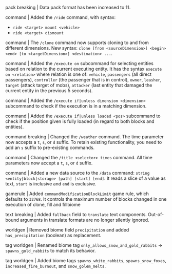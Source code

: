 pack breaking | Data pack format has been increased to 11.

command | Added the `/ride` command, with syntax:
- `ride <target> mount <vehicle>`
- `ride <target> dismount`

command | The `/clone` command now supports cloning to and from different dimensions. New syntax: `clone [from <sourceDimension>] <begin> <end> [to <targetDimension>] <destination> ...`.

command | Added the `/execute on` subcommand for selecting entities based on relation to the current executing entity. It has the syntax `execute on <relation>` where relation is one of: `vehicle`, `passengers` (all direct passengers), `controller` (the passenger that is in control), `owner`, `leasher`, `target` (attack target of mobs), `attacker` (last entity that damaged the current entity in the previous 5 seconds).

command | Added the `/execute if|unless dimension <dimension>` subcommand to check if the execution is in a matching dimension.

command | Added the `/execute if|unless loaded <pos>` subcommand to check if the position given is fully loaded (in regard to both blocks and entities).

command breaking | Changed the `/weather` command. The time parameter now accepts a `t`, `s`, or `d` suffix. To retain existing functionality, you need to add an `s` suffix to pre-existing commands.

command | Changed the `/title <selector> times` command. All time parameters now accept a `t`, `s`, or `d` suffix.

command | Added a new data source to the `/data` command: `string <entity|block|storage> [path] [start] [end]`. It reads a slice of a value as text, `start` is inclusive and `end` is exclusive.

gamerule | Added `commandModificationBlockLimit` game rule, which defaults to `32768`. It controls the maximum number of blocks changed in one execution of clone, fill and fillbiome

text breaking | Added `fallback` field to `translate` text components. Out-of-bound arguments in translate formats are no longer silently ignored.

worldgen | Removed biome field `precipitation` and added `has_precipitation` (boolean) as replacement.

tag worldgen | Renamed biome tag `only_allows_snow_and_gold_rabbits` -> `spawns_gold_rabbits` to match its behavior.

tag worldgen | Added biome tags `spawns_white_rabbits`, `spawns_snow_foxes`, `increased_fire_burnout`, and `snow_golem_melts`.
